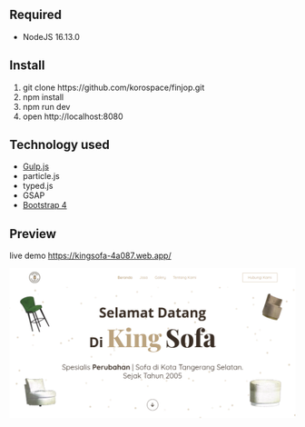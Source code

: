## Required
<ul>
    <li> NodeJS 16.13.0 </li>
</ul>

## Install
<ol>
    <li> git clone https://github.com/korospace/finjop.git </li>
    <li> npm install </li>
    <li> npm run dev </li>
    <li> open http://localhost:8080 </li>
</ol>

## Technology used
<ul>
    <li> 
        <a href="https://gulpjs.com/">Gulp.js</a> 
    </li>
    <li> 
        particle.js
    </li>
    <li> 
        typed.js
    </li>
    <li> 
        GSAP
    </li>
    <li> 
        <a href="https://getbootstrap.com/docs/5.1/getting-started/introduction/">Bootstrap 4</a> 
    </li>
</ul>

## Preview
live demo <a href="https://kingsofa-4a087.web.app/">https://kingsofa-4a087.web.app/</a> 

<img src="src/images/preview.png" width="860px" /><br><br>
